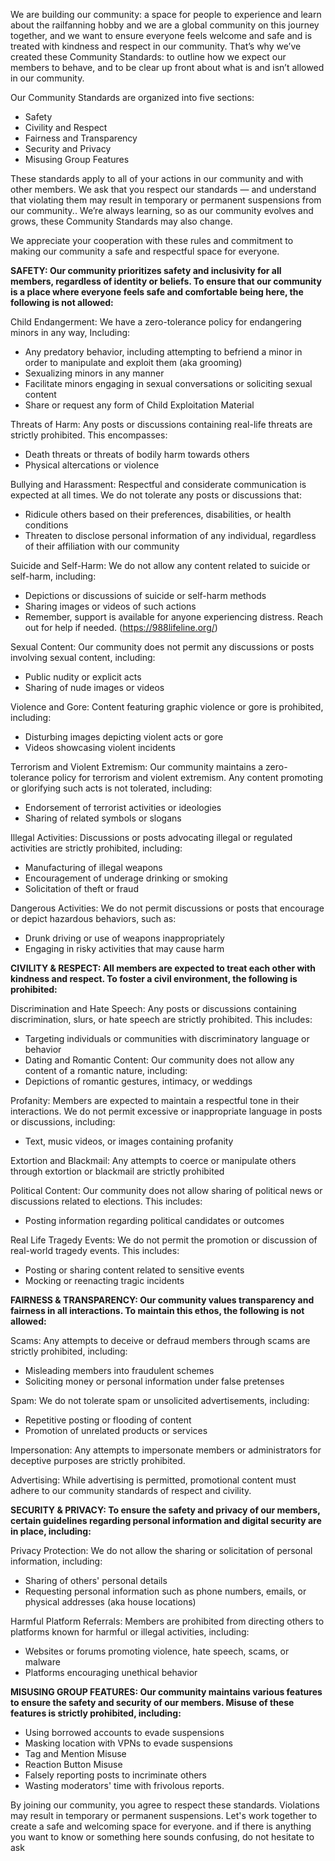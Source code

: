 We are building our community: a space for people to experience and learn about the railfanning hobby and we are a global community on this journey together, and we want to ensure everyone feels welcome and safe and is treated with kindness and respect in our community. That’s why we’ve created these Community Standards: to outline how we expect our members to behave, and to be clear up front about what is and isn’t allowed in our community.

Our Community Standards are organized into five sections:

* Safety
* Civility and Respect
* Fairness and Transparency
* Security and Privacy
* Misusing Group Features

These standards apply to all of your actions in our community and with other members. We ask that you respect our standards — and understand that violating them may result in temporary or permanent suspensions from our community.. We’re always learning, so as our community evolves and grows, these Community Standards may also change.

We appreciate your cooperation with these rules and commitment to making our community a safe and respectful space for everyone.

**SAFETY:
Our community prioritizes safety and inclusivity for all members, regardless of identity or beliefs. To ensure that our community is a place where everyone feels safe and comfortable being here, the following is not allowed:**

Child Endangerment: We have a zero-tolerance policy for endangering minors in any way, Including:
* Any predatory behavior, including attempting to befriend a minor in order to manipulate and exploit them (aka grooming)
* Sexualizing minors in any manner
* Facilitate minors engaging in sexual conversations or soliciting sexual content
* Share or request any form of Child Exploitation Material

Threats of Harm: Any posts or discussions containing real-life threats are strictly prohibited. This encompasses:
* Death threats or threats of bodily harm towards others
* Physical altercations or violence

Bullying and Harassment: Respectful and considerate communication is expected at all times. We do not tolerate any posts or discussions that:
* Ridicule others based on their preferences, disabilities, or health conditions
* Threaten to disclose personal information of any individual, regardless of their affiliation with our community

Suicide and Self-Harm: We do not allow any content related to suicide or self-harm, including:
* Depictions or discussions of suicide or self-harm methods
* Sharing images or videos of such actions
* Remember, support is available for anyone experiencing distress. Reach out for help if needed. (https://988lifeline.org/)

Sexual Content: Our community does not permit any discussions or posts involving sexual content, including:
* Public nudity or explicit acts
* Sharing of nude images or videos

Violence and Gore: Content featuring graphic violence or gore is prohibited, including:
* Disturbing images depicting violent acts or gore
* Videos showcasing violent incidents

Terrorism and Violent Extremism: Our community maintains a zero-tolerance policy for terrorism and violent extremism. Any content promoting or glorifying such acts is not tolerated, including:
* Endorsement of terrorist activities or ideologies
* Sharing of related symbols or slogans

Illegal Activities: Discussions or posts advocating illegal or regulated activities are strictly prohibited, including:
* Manufacturing of illegal weapons
* Encouragement of underage drinking or smoking
* Solicitation of theft or fraud

Dangerous Activities: We do not permit discussions or posts that encourage or depict hazardous behaviors, such as:
* Drunk driving or use of weapons inappropriately
* Engaging in risky activities that may cause harm

**CIVILITY & RESPECT:
All members are expected to treat each other with kindness and respect. To foster a civil environment, the following is prohibited:**

Discrimination and Hate Speech: Any posts or discussions containing discrimination, slurs, or hate speech are strictly prohibited. This includes:
* Targeting individuals or communities with discriminatory language or behavior
* Dating and Romantic Content: Our community does not allow any content of a romantic nature, including:
* Depictions of romantic gestures, intimacy, or weddings

Profanity: Members are expected to maintain a respectful tone in their interactions. We do not permit excessive or inappropriate language in posts or discussions, including:
* Text, music videos, or images containing profanity

Extortion and Blackmail: Any attempts to coerce or manipulate others through extortion or blackmail are strictly prohibited

Political Content: Our community does not allow sharing of political news or discussions related to elections. This includes:
* Posting information regarding political candidates or outcomes

Real Life Tragedy Events: We do not permit the promotion or discussion of real-world tragedy events. This includes:
* Posting or sharing content related to sensitive events
* Mocking or reenacting tragic incidents

**FAIRNESS & TRANSPARENCY:
Our community values transparency and fairness in all interactions. To maintain this ethos, the following is not allowed:**

Scams: Any attempts to deceive or defraud members through scams are strictly prohibited, including:
* Misleading members into fraudulent schemes
* Soliciting money or personal information under false pretenses

Spam: We do not tolerate spam or unsolicited advertisements, including:
* Repetitive posting or flooding of content
* Promotion of unrelated products or services

Impersonation: Any attempts to impersonate members or administrators for deceptive purposes are strictly prohibited.

Advertising: While advertising is permitted, promotional content must adhere to our community standards of respect and civility.

**SECURITY & PRIVACY:
To ensure the safety and privacy of our members, certain guidelines regarding personal information and digital security are in place, including:**

Privacy Protection: We do not allow the sharing or solicitation of personal information, including:
* Sharing of others' personal details
* Requesting personal information such as phone numbers, emails, or physical addresses (aka house locations)

Harmful Platform Referrals: Members are prohibited from directing others to platforms known for harmful or illegal activities, including:
* Websites or forums promoting violence, hate speech, scams, or malware
* Platforms encouraging unethical behavior

**MISUSING GROUP FEATURES:
Our community maintains various features to ensure the safety and security of our members. Misuse of these features is strictly prohibited, including:**

* Using borrowed accounts to evade suspensions
* Masking location with VPNs to evade suspensions
* Tag and Mention Misuse
* Reaction Button Misuse
* Falsely reporting posts to incriminate others
* Wasting moderators' time with frivolous reports.

By joining our community, you agree to respect these standards. Violations may result in temporary or permanent suspensions. Let's work together to create a safe and welcoming space for everyone. and if there is anything you want to know or something here sounds confusing, do not hesitate to ask
